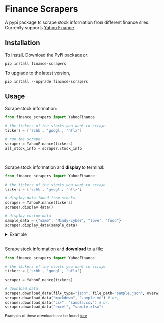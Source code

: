# Finance Scrapers
A pypi package to scrape stock information from different finance sites. Currently supports [Yahoo Finance](finance.yahoo.com).

## Installation
To install, [Download the PyPi package](https://pypi.org/project/finance-scrapers/0.0.2/#files) _or_,
```
pip install finance-scrapers
```
To upgrade to the latest version,
```
pip install --upgrade finance-scrapers
```

## Usage
Scrape stock information:
```python
from finance_scrapers import YahooFinance

# the tickers of the stocks you want to scrape
tickers = ['schb', 'googl', 'nflx']

# run the scraper
scraper = YahooFinance(tickers)
all_stock_info = scraper.stock_info
```

<br>

Scrape stock information and __display__ to terminal:
```python
from finance_scrapers import YahooFinance

# the tickers of the stocks you want to scrape
tickers = ['schb', 'googl', 'nflx']

# display data found from stocks
scraper = YahooFinance(tickers)
scraper.display_data()

# display custom data
sample_data = {"name": "Mandy-cyber", "love": "food"}
scraper.display_data(sample_data)
```

<details>
    <summary>Example</summary>

    {
        "SCHB": {
            "Current Price": "51.17",
            "Previous Close": "50.88",
            "Avg Volume": "2009-11-03",
            "PE Ratio (TTM)": "50.87",
            "Bid": "51.10 x 3200",
            "52 Week Range": "40.92 - 53.71",
            "Open": "50.99",
            "Yield": "1.42%",
            "Day's Range": "50.74 - 51.18",
            "YTD Daily Total Return": "14.40%",
            "Beta (5Y Monthly)": "1.01",
            "Volume": "706,955",
            "Net Assets": "23.86B",
            "Ask": "51.11 x 1300"
        },
        "GOOGL": {
            "Current Price": "128.69",
            "Previous Close": "127.46",
            "Avg Volume": "147.79",
            "PE Ratio (TTM)": "1.06",
            "Bid": "128.39 x 1300",
            "52 Week Range": "83.34 - 133.74",
            "Open": "127.18",
            "EPS (TTM)": "4.40",
            "Day's Range": "126.56 - 128.73",
            "Earnings Date": "Oct 23, 2023 - Oct 27, 2023",
            "Forward Dividend & Yield": "N/A (N/A)",
            "Volume": "14,563,877",
            "Market Cap": "1.636T",
            "Ask": "128.37 x 1100"
        },
        "NKE": {
            "Current Price": "103.01",
            "Previous Close": "104.81",
            "Avg Volume": "116.24",
            "PE Ratio (TTM)": "1.12",
            "Bid": "102.84 x 800",
            "52 Week Range": "82.22 - 131.31",
            "Open": "105.47",
            "EPS (TTM)": "3.23",
            "Day's Range": "102.63 - 105.48",
            "Earnings Date": "Sep 27, 2023 - Oct 02, 2023",
            "Forward Dividend & Yield": "1.36 (1.29%)",
            "Volume": "4,524,728",
            "Market Cap": "158.325B",
            "Ask": "102.86 x 1000"
        }
    }


</details>

<br>

Scrape stock information and __download__ to a file:
```python
from finance_scrapers import YahooFinance

# the tickers of the stocks you want to scrape
tickers = ['schb', 'googl', 'nflx']

scraper = YahooFinance(tickers)

# download data
scraper.download_data(file_type="json", file_path="sample.json", overwrite=False) # or,
scraper.download_data("markdown", "sample.md") # or,
scraper.download_data("csv", "sample.csv") # or,
scraper.download_data("excel", "sample.xlsx")
```

<sub>Examples of these downloads can be found <a href="https://github.com/Mandy-cyber/Finance-Scrapers/tree/main/samples">here</a></sub>

<br>
